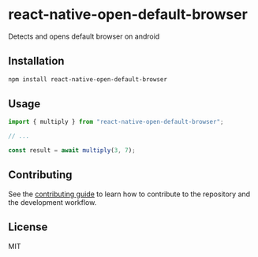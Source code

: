 # react-native-open-default-browser

Detects and opens default browser on android

## Installation

```sh
npm install react-native-open-default-browser
```

## Usage

```js
import { multiply } from "react-native-open-default-browser";

// ...

const result = await multiply(3, 7);
```

## Contributing

See the [contributing guide](CONTRIBUTING.md) to learn how to contribute to the repository and the development workflow.

## License

MIT

